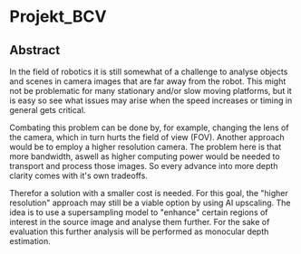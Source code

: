 # Projekt_BCV

## Abstract

In the field of robotics it is still somewhat of a challenge to analyse objects and scenes in camera images that are far away from the robot.
This might not be problematic for many stationary and/or slow moving platforms, but it is easy so see what issues may arise when the speed increases or timing in general gets critical.

Combating this problem can be done by, for example, changing the lens of the camera, which in turn hurts the field of view (FOV).
Another approach would be to employ a higher resolution camera. The problem here is that more bandwidth, aswell as higher computing power would be needed to transport and process those images.
So every advance into more depth clarity comes with it's own tradeoffs.

Therefor a solution with a smaller cost is needed. For this goal, the "higher resolution" approach may still be a viable option by using AI upscaling.
The idea is to use a supersampling model to "enhance" certain regions of interest in the source image and analyse them further.
For the sake of evaluation this further analysis will be performed as monocular depth estimation.
